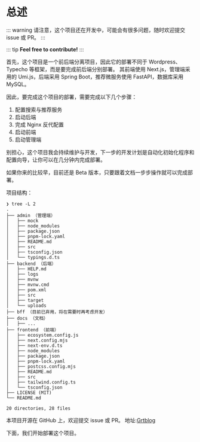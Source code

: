 # 总述

::: warning
请注意，这个项目还在开发中，可能会有很多问题，随时欢迎提交 issue 或 PR。
:::

::: tip
**Feel free to contribute!**
:::

首先，这个项目是一个前后端分离项目，因此它的部署不同于 Wordpress、Typecho 等框架，而是要完成前后端分别部署。
其前端使用 Next.js，管理端采用的 Umi.js，后端采用 Spring Boot，推荐微服务使用 FastAPI，数据库采用 MySQL。

因此，要完成这个项目的部署，需要完成以下几个步骤：

1. 配置搜索与推荐服务
2. 启动后端
3. 完成 Nginx 反代配置
4. 启动前端
5. 启动管理端

别担心，这个项目我会持续维护与开发，下一步的开发计划是自动化初始化程序和配置向导，让你可以在几分钟内完成部署。

如果你来的比较早，目前还是 Beta 版本，只要跟着文档一步步操作就可以完成部署。

项目结构：

```shell
❯ tree -L 2
.
├── admin （管理端）
│   ├── mock
│   ├── node_modules
│   ├── package.json
│   ├── pnpm-lock.yaml
│   ├── README.md
│   ├── src
│   ├── tsconfig.json
│   └── typings.d.ts
├── backend （后端）
│   ├── HELP.md
│   ├── logs
│   ├── mvnw
│   ├── mvnw.cmd
│   ├── pom.xml
│   ├── src
│   ├── target
│   └── uploads
├── bff （目前已弃用，将在需要时再考虑开发）
├── docs （文档）
│   ├── ...
├── frontend （前端）
│   ├── ecosystem.config.js
│   ├── next.config.mjs
│   ├── next-env.d.ts
│   ├── node_modules
│   ├── package.json
│   ├── pnpm-lock.yaml
│   ├── postcss.config.mjs
│   ├── README.md
│   ├── src
│   ├── tailwind.config.ts
│   └── tsconfig.json
├── LICENSE (MIT)
└── README.md 

20 directories, 28 files
```

本项目开源在 GitHub 上，欢迎提交 issue 或 PR。
地址:[Grtblog](https://github.com/grtsinry43/grtblog)

下面，我们开始部署这个项目。
